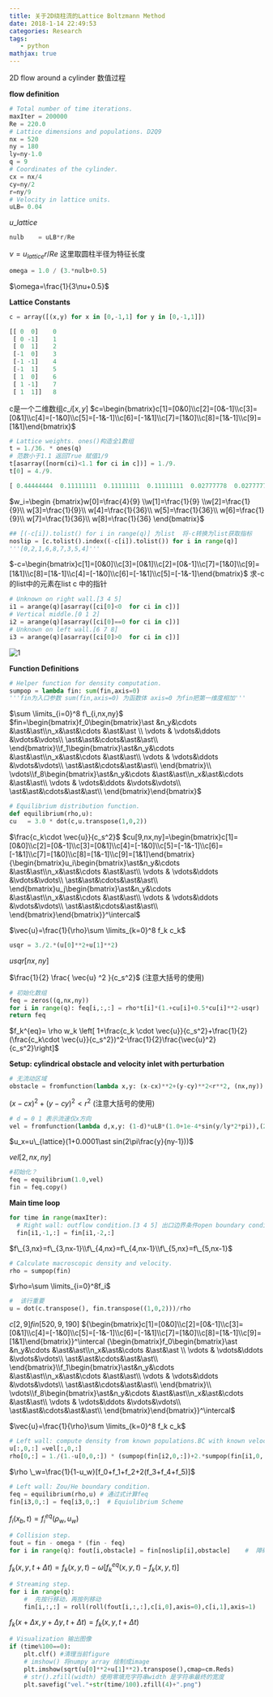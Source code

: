 ```yaml
---
title: 关于2D绕柱流的Lattice Boltzmann Method
date: 2018-1-14 22:49:53
categories: Research
tags: 
   - python
mathjax: true
---
```

2D flow around a cylinder  数值过程
<!--  more -->
**flow definition**
```python
# Total number of time iterations.
maxIter = 200000 
Re = 220.0  
# Lattice dimensions and populations. D2Q9
nx = 520
ny = 180
ly=ny-1.0 
q = 9 
# Coordinates of the cylinder.
cx = nx/4
cy=ny/2
r=ny/9  
# Velocity in lattice units. 
uLB= 0.04 
```

$u\_{lattice}$

```python
nulb    = uLB*r/Re
```
$\nu=u_{lattice}r/Re$ 这里取圆柱半径为特征长度
```python
omega = 1.0 / (3.*nulb+0.5) 
```
$\omega=\frac{1}{3\nu+0.5}$

**Lattice Constants**
```python
c = array([(x,y) for x in [0,-1,1] for y in [0,-1,1]])
```

```python
[[ 0  0]    0
 [ 0 -1]    1
 [ 0  1]    2
 [-1  0]    3
 [-1 -1]    4
 [-1  1]    5
 [ 1  0]    6
 [ 1 -1]    7
 [ 1  1]]   8
```

c是一个二维数组$c\_{i[x,y]}$ $c=\begin{bmatrix}c[1]=[0&0]\\c[2]=[0&-1]\\c[3]=[0&1]\\c[4]=[-1&0]\\c[5]=[-1&-1]\\c[6]=[-1&1]\\c[7]=[1&0]\\c[8]=[1&-1]\\c[9]=[1&1]\end{bmatrix}$

```python
# Lattice weights. ones()构造全1数组
t = 1./36. * ones(q) 
# 范数小于1.1 返回True 赋值1/9
t[asarray([norm(ci)<1.1 for ci in c])] = 1./9.         
t[0] = 4./9.  
```
```python
[ 0.44444444  0.11111111  0.11111111  0.11111111  0.02777778  0.02777778  0.11111111  0.02777778  0.02777778]
```
$w_i=\begin {bmatrix}w[0]=\frac{4}{9} \\w[1]=\frac{1}{9} \\w[2]=\frac{1}{9}\\ w[3]=\frac{1}{9}\\ w[4]=\frac{1}{36}\\ w[5]=\frac{1}{36}\\ w[6]=\frac{1}{9}\\ w[7]=\frac{1}{36}\\ w[8]=\frac{1}{36} \end{bmatrix}$
```python
## [(-c[i]).tolist() for i in range(q)] 为list  将-c转换为list获取指标
noslip = [c.tolist().index((-c[i]).tolist()) for i in range(q)] 
'''[0,2,1,6,8,7,3,5,4]'''
```
$-c=\begin{bmatrix}c[1]=[0&0]\\c[3]=[0&1]\\c[2]=[0&-1]\\c[7]=[1&0]\\c[9]=[1&1]\\c[8]=[1&-1]\\c[4]=[-1&0]\\c[6]=[-1&1]\\c[5]=[-1&-1]\end{bmatrix}​$
求-c的list中的元素在list c 中的指针
```python
# Unknown on right wall.[3 4 5]
i1 = arange(q)[asarray([ci[0]<0  for ci in c])]
# Vertical middle.[0 1 2]
i2 = arange(q)[asarray([ci[0]==0 for ci in c])] 
# Unknown on left wall.[6 7 8]
i3 = arange(q)[asarray([ci[0]>0  for ci in c])] 
```
![1](http://opy4d6q9k.bkt.clouddn.com/velocity.png)

**Function Definitions**
```python
# Helper function for density computation.
sumpop = lambda fin: sum(fin,axis=0) 
'''fin为入口参数 sum(fin,axis=0) 为函数体 axis=0 为fin把第一维度相加'''
```
$\sum \limits_{i=0}^8 f\_{i,nx,ny}$
$fin=\begin{bmatrix}f_0\begin{bmatrix}\ast &n_y&\cdots &\ast&\ast\\n_x&\ast&\cdots &\ast&\ast \\ \vdots & \vdots&\ddots &\vdots&\vdots\\ \ast&\ast&\cdots&\ast&\ast\\ \end{bmatrix}\\f_1\begin{bmatrix}\ast&n_y&\cdots &\ast&\ast\\n_x&\ast&\cdots &\ast&\ast\\ \vdots & \vdots&\ddots &\vdots&\vdots\\ \ast&\ast&\cdots&\ast&\ast\\ \end{bmatrix}\\ \vdots\\f_8\begin{bmatrix}\ast&n_y&\cdots &\ast&\ast\\n_x&\ast&\cdots &\ast&\ast\\ \vdots & \vdots&\ddots &\vdots&\vdots\\ \ast&\ast&\cdots&\ast&\ast\\ \end{bmatrix}\end{bmatrix}$

```python
# Equilibrium distribution function.
def equilibrium(rho,u): 
cu   = 3.0 * dot(c,u.transpose(1,0,2))
```
$\frac{c_k\cdot \vec{u}}{c_s^2}$
$cu[9,nx,ny]=\begin{bmatrix}c[1]=[0&0]\\c[2]=[0&-1]\\c[3]=[0&1]\\c[4]=[-1&0]\\c[5]=[-1&-1]\\c[6]=[-1&1]\\c[7]=[1&0]\\c[8]=[1&-1]\\c[9]=[1&1]\end{bmatrix}{\begin{bmatrix}u_i\begin{bmatrix}\ast&n_y&\cdots &\ast&\ast\\n_x&\ast&\cdots &\ast&\ast\\ \vdots & \vdots&\ddots &\vdots&\vdots\\ \ast&\ast&\cdots&\ast&\ast\\ \end{bmatrix}u_j\begin{bmatrix}\ast&n_y&\cdots &\ast&\ast\\n_x&\ast&\cdots &\ast&\ast\\ \vdots & \vdots&\ddots &\vdots&\vdots\\ \ast&\ast&\cdots&\ast&\ast\\ \end{bmatrix}\end{bmatrix}}^\intercal$

$\vec{u}=\frac{1}{\rho}\sum \limits_{k=0}^8 f_k c_k$
```python
usqr = 3./2.*(u[0]**2+u[1]**2)      	
```

$usqr[nx,ny]$

$\frac{1}{2} \frac{  \vec{u} ^2 }{c_s^2}$ (注意大括号的使用)

```python
# 初始化数组
feq = zeros((q,nx,ny)) 
for i in range(q): feq[i,:,:] = rho*t[i]*(1.+cu[i]+0.5*cu[i]**2-usqr)
return feq
```

$f_k^{eq}= \rho w_k \left[ 1+\frac{c_k \cdot \vec{u}}{c_s^2}+\frac{1}{2} (\frac{c_k\cdot \vec{u}}{c_s^2})^2-\frac{1}{2}\frac{\vec{u}^2}{c_s^2}\right]$

**Setup: cylindrical obstacle and velocity inlet with perturbation**
```python
# 无流动区域
obstacle = fromfunction(lambda x,y: (x-cx)**2+(y-cy)**2<r**2, (nx,ny))
```
${(x-cx)}^2+{(y-cy)}^2 < r^2$ (注意大括号的使用)
```python
# d = 0 1 表示流速仅x方向
vel = fromfunction(lambda d,x,y: (1-d)*uLB*(1.0+1e-4*sin(y/ly*2*pi)),(2,nx,ny))  
```
$u_x=u\_{lattice}(1+0.0001\ast sin(2\pi\frac{y}{ny-1}))$

$vel[2,nx,ny]$

```python
#初始化？
feq = equilibrium(1.0,vel)
fin = feq.copy()
```

**Main time loop**

```python
for time in range(maxIter):
  # Right wall: outflow condition.[3 4 5] 出口边界条件open boundary condition
  fin[i1,-1,:] = fin[i1,-2,:]
```

$f\_{3,nx}=f\_{3,nx-1}\\f\_{4,nx}=f\_{4,nx-1}\\f\_{5,nx}=f\_{5,nx-1}$

```python
# Calculate macroscopic density and velocity.
rho = sumpop(fin)           
```

$\rho=\sum \limits_{i=0}^8f_i$

```python
#  该行重要
u = dot(c.transpose(), fin.transpose((1,0,2)))/rho
```
$c[2,9]fin[520,9,190]$
${\begin{bmatrix}c[1]=[0&0]\\c[2]=[0&-1]\\c[3]=[0&1]\\c[4]=[-1&0]\\c[5]=[-1&-1]\\c[6]=[-1&1]\\c[7]=[1&0]\\c[8]=[1&-1]\\c[9]=[1&1]\end{bmatrix}}^\intercal {\begin{bmatrix}f_0\begin{bmatrix}\ast &n_y&\cdots &\ast&\ast\\n_x&\ast&\cdots &\ast&\ast \\ \vdots & \vdots&\ddots &\vdots&\vdots\\ \ast&\ast&\cdots&\ast&\ast\\ \end{bmatrix}\\f_1\begin{bmatrix}\ast&n_y&\cdots &\ast&\ast\\n_x&\ast&\cdots &\ast&\ast\\ \vdots & \vdots&\ddots &\vdots&\vdots\\ \ast&\ast&\cdots&\ast&\ast\\ \end{bmatrix}\\ \vdots\\f_8\begin{bmatrix}\ast&n_y&\cdots &\ast&\ast\\n_x&\ast&\cdots &\ast&\ast\\ \vdots & \vdots&\ddots &\vdots&\vdots\\ \ast&\ast&\cdots&\ast&\ast\\ \end{bmatrix}\end{bmatrix}}^\intercal​$

$\vec{u}=\frac{1}{\rho}\sum \limits_{k=0}^8 f_k c_k$

```python
# Left wall: compute density from known populations.BC with known velocity
u[:,0,:] =vel[:,0,:] 
rho[0,:] = 1./(1.-u[0,0,:]) * (sumpop(fin[i2,0,:])+2.*sumpop(fin[i1,0,:]))
```

$\rho \_w=\frac{1}{1-u_w}[f_0+f_1+f_2+2(f_3+f_4+f_5)]$

```python
# Left wall: Zou/He boundary condition.
feq = equilibrium(rho,u) # 通过式计算feq
fin[i3,0,:] = feq[i3,0,:]  # Equiulibrium Scheme
```
$f_i(x_b,t)=f_i^{eq}(\rho_w,u_w)$

```python
# Collision step.
fout = fin - omega * (fin - feq)  
for i in range(q): fout[i,obstacle] = fin[noslip[i],obstacle]    #  障碍物处不计算
```

$f_k(x,y,t+\Delta t)=f_k(x,y,t)-\omega [f_k^{eq}(x,y,t)-f_k(x,y,t)]$

```python
# Streaming step.
for i in range(q): 
    #  先按行移动，再按列移动
    fin[i,:,:] = roll(roll(fout[i,:,:],c[i,0],axis=0),c[i,1],axis=1)  
```

$f_k(x+\Delta x,y+\Delta y,t+\Delta t)=f_k(x,y,t+\Delta t)$

```python
# Visualization 输出图像
if (time%100==0): 
    plt.clf() #清理当前figure
    # imshow() 将numpy array 绘制成image
    plt.imshow(sqrt(u[0]**2+u[1]**2).transpose(),cmap=cm.Reds)
    # str().zfill(width) 使用零填充字符串width 是字符串最终的宽度
    plt.savefig("vel."+str(time/100).zfill(4)+".png")
```